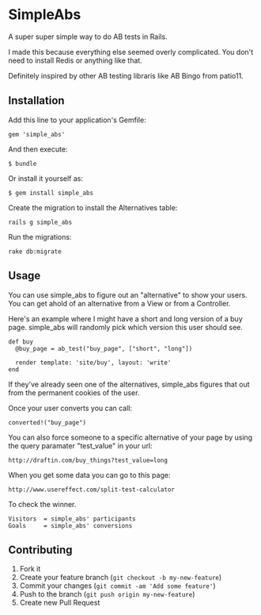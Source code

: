 # SimpleAbs

A super super simple way to do AB tests in Rails. 

I made this because everything else seemed overly complicated. You don't need to install Redis or anything like that. 

Definitely inspired by other AB testing libraris like AB Bingo from patio11. 


## Installation

Add this line to your application's Gemfile:

    gem 'simple_abs'

And then execute:

    $ bundle

Or install it yourself as:

    $ gem install simple_abs

Create the migration to install the Alternatives table: 

    rails g simple_abs

Run the migrations: 

    rake db:migrate


## Usage

You can use simple_abs to figure out an "alternative" to show your users. You can get ahold of an alternative from a View or from a Controller. 

Here's an example where I might have a short and long version of a buy page. simple_abs will randomly pick which version this user should see.

    def buy
      @buy_page = ab_test("buy_page", ["short", "long"])

      render template: 'site/buy', layout: 'write'
    end

If they've already seen one of the alternatives, simple_abs figures that out from the permanent cookies of the user. 

Once your user converts you can call: 

    converted!("buy_page")

You can also force someone to a specific alternative of your page by using the query paramater "test_value" in your url: 

    http://draftin.com/buy_things?test_value=long


When you get some data you can go to this page: 

    http://www.usereffect.com/split-test-calculator

To check the winner. 

    Visitors  = simple_abs' participants
    Goals     = simple_abs' conversions    

## Contributing

1. Fork it
2. Create your feature branch (`git checkout -b my-new-feature`)
3. Commit your changes (`git commit -am 'Add some feature'`)
4. Push to the branch (`git push origin my-new-feature`)
5. Create new Pull Request
